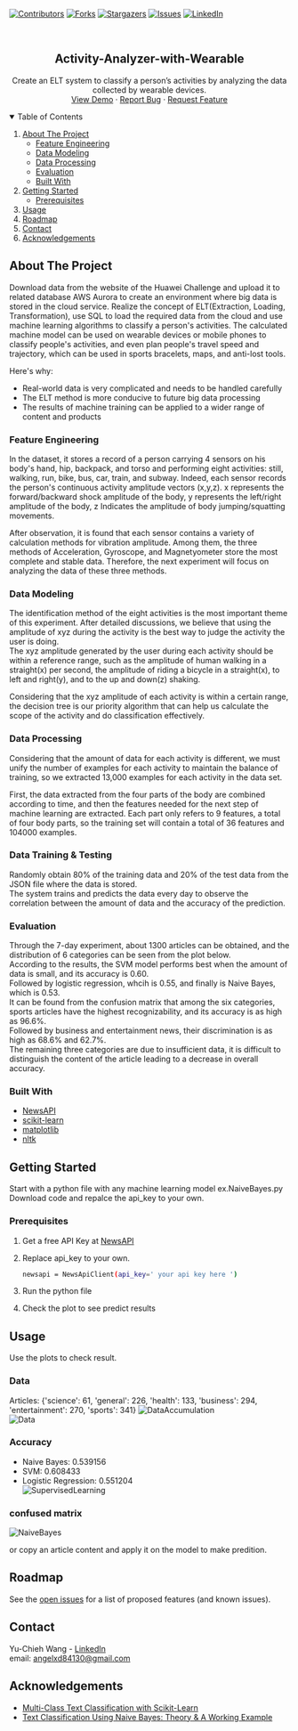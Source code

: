 
[![Contributors][contributors-shield]][contributors-url]
[![Forks][forks-shield]][forks-url]
[![Stargazers][stars-shield]][stars-url]
[![Issues][issues-shield]][issues-url]
[![LinkedIn][linkedin-shield]][linkedin-url]



<!-- PROJECT LOGO -->
<br />
<p align="center">

  <h2 align="center">Activity-Analyzer-with-Wearable</h2>

  <p align="center">
    Create an ELT system to classify a person’s activities by analyzing the data collected by wearable devices.
    <br />
    <a href="https://github.com/angelxd84130/Activity-Analyzer-with-Wearable/blob/master/NewsClassification_Demo.pdf">View Demo</a>
    ·
    <a href="https://github.com/angelxd84130/Activity-Analyzer-with-Wearable/issues">Report Bug</a>
    ·
    <a href="https://github.com/angelxd84130/Activity-Analyzer-with-Wearable/issues">Request Feature</a>
  </p>
</p>



<!-- TABLE OF CONTENTS -->
<details open="open">
  <summary>Table of Contents</summary>
  <ol>
    <li>
      <a href="#about-the-project">About The Project</a>
      <ul>
        <li><a href="#data-mining">Feature Engineering</a></li>
        <li><a href="#data-preprocessing">Data Modeling</a></li>
        <li><a href="#data-modeling">Data Processing</a></li>
        <li><a href="#evaluation">Evaluation</a></li>
        <li><a href="#built-with">Built With</a></li>
      </ul>
    </li>
    <li>
      <a href="#getting-started">Getting Started</a>
      <ul>
        <li><a href="#prerequisites">Prerequisites</a></li>
      </ul>
    </li>
    <li><a href="#usage">Usage</a></li>
    <li><a href="#roadmap">Roadmap</a></li>
    <li><a href="#contact">Contact</a></li>
    <li><a href="#acknowledgements">Acknowledgements</a></li>
  </ol>
</details>



<!-- ABOUT THE PROJECT -->
## About The Project
  
Download data from the website of the Huawei Challenge and upload it to related database AWS Aurora to create an environment where big data is stored in the cloud service. 
Realize the concept of ELT(Extraction, Loading, Transformation), use SQL to load the required data from the cloud and use machine learning algorithms to classify a person's activities. 
The calculated machine model can be used on wearable devices or mobile phones to classify people's activities, and even plan people's travel speed and trajectory, which can be used in sports bracelets, maps, and anti-lost tools.

Here's why:
* Real-world data is very complicated and needs to be handled carefully
* The ELT method is more conducive to future big data processing
* The results of machine training can be applied to a wider range of content and products

### Feature Engineering  
In the dataset, it stores a record of a person carrying 4 sensors on his body's hand, hip, backpack, and torso and performing eight activities: still, 
walking, run, bike, bus, car, train, and subway. Indeed, each sensor records the person's continuous activity amplitude vectors (x,y,z). 
x represents the forward/backward shock amplitude of the body, y represents the left/right amplitude of the body, z Indicates the amplitude of body jumping/squatting movements.   

After observation, it is found that each sensor contains a variety of calculation methods for vibration amplitude. 
Among them, the three methods of Acceleration, Gyroscope, and Magnetyometer store the most complete and stable data. 
Therefore, the next experiment will focus on analyzing the data of these three methods.  

### Data Modeling  
The identification method of the eight activities is the most important theme of this experiment. 
After detailed discussions, we believe that using the amplitude of xyz during the activity is the best way to judge the activity the user is doing.   
The xyz amplitude generated by the user during each activity should be within a reference range, 
such as the amplitude of human walking in a straight(x) per second, the amplitude of riding a bicycle in a straight(x), to left and right(y), and to the up and down(z) shaking.  
  
Considering that the xyz amplitude of each activity is within a certain range, the decision tree is our priority algorithm that can help us calculate the scope of the activity and do classification effectively. 

### Data Processing  
Considering that the amount of data for each activity is different, we must unify the number of examples for each activity to maintain the balance of training, 
so we extracted 13,000 examples for each activity in the data set.  
  
First, the data extracted from the four parts of the body are combined according to time, 
and then the features needed for the next step of machine learning are extracted. Each part only refers to 9 features, 
a total of four body parts, so the training set will contain a total of 36 features and 104000 examples.  

### Data Training & Testing  
Randomly obtain 80% of the training data and 20% of the test data from the JSON file where the data is stored.  
The system trains and predicts the data every day to observe the correlation between the amount of data and the accuracy of the prediction.  

### Evaluation
Through the 7-day experiment, about 1300 articles can be obtained, and the distribution of 6 categories can be seen from the plot below.   
According to the results, the SVM model performs best when the amount of data is small, and its accuracy is 0.60.   
Followed by logistic regression, whcih is 0.55, and finally is Naive Bayes, which is 0.53.   
It can be found from the confusion matrix that among the six categories, sports articles have the highest recognizability, and its accuracy is as high as 96.6%.  
Followed by business and entertainment news, their discrimination is as high as 68.6% and 62.7%.   
The remaining three categories are due to insufficient data, it is difficult to distinguish the content of the article leading to a decrease in overall accuracy.

  

### Built With

* [NewsAPI](https://newsapi.org/docs/client-libraries/python)
* [scikit-learn](https://scikit-learn.org/stable/#)
* [matplotlib](https://matplotlib.org/)
* [nltk](https://www.nltk.org/)



<!-- GETTING STARTED -->
## Getting Started

Start with a python file with any machine learning model ex.NaiveBayes.py  
Download code and repalce the api_key to your own.

### Prerequisites


1. Get a free API Key at [NewsAPI](https://newsapi.org/docs/client-libraries/python)
2. Replace api_key to your own.
   ```sh
   newsapi = NewsApiClient(api_key=' your api key here ')
   ```
3. Run the python file
   
4. Check the plot to see predict results



<!-- USAGE EXAMPLES -->
## Usage

Use the plots to check result.  
### Data 
Articles: {'science': 61, 'general': 226, 'health': 133, 'business': 294, 'entertainment': 270, 'sports': 341}
![DataAccumulation][product-screenshot0]  
![Data][product-screenshot1]  
 
### Accuracy
- Naive Bayes: 0.539156
- SVM: 0.608433
- Logistic Regression: 0.551204  
![SupervisedLearning][product-screenshot2]  

### confused matrix 
![NaiveBayes][product-screenshot3]  

or copy an article content and apply it on the model to make predition.



<!-- ROADMAP -->
## Roadmap

See the [open issues](https://github.com/othneildrew/Best-README-Template/issues) for a list of proposed features (and known issues).


<!-- CONTACT -->
## Contact

Yu-Chieh Wang - [LinkedIn](https://www.linkedin.com/in/yu-chieh-wang/)  
email: angelxd84130@gmail.com


<!-- ACKNOWLEDGEMENTS -->
## Acknowledgements
* [Multi-Class Text Classification with Scikit-Learn](https://towardsdatascience.com/multi-class-text-classification-with-scikit-learn-12f1e60e0a9f)
* [Text Classification Using Naive Bayes: Theory & A Working Example](https://towardsdatascience.com/text-classification-using-naive-bayes-theory-a-working-example-2ef4b7eb7d5a)





<!-- MARKDOWN LINKS & IMAGES -->
<!-- https://www.markdownguide.org/basic-syntax/#reference-style-links -->
[contributors-shield]: https://img.shields.io/github/contributors/angelxd84130/Activity-Analyzer-with-Wearable.svg?style=for-the-badge
[contributors-url]: https://github.com/angelxd84130/Activity-Analyzer-with-Wearable/graphs/contributors
[forks-shield]: https://img.shields.io/github/forks/angelxd84130/Activity-Analyzer-with-Wearable.svg?style=for-the-badge
[forks-url]: https://github.com/angelxd84130/Activity-Analyzer-with-Wearable/network/members
[stars-shield]: https://img.shields.io/github/stars/angelxd84130/Activity-Analyzer-with-Wearable.svg?style=for-the-badge
[stars-url]: https://github.com/angelxd84130/Activity-Analyzer-with-Wearable/stargazers
[issues-shield]: https://img.shields.io/github/issues/angelxd84130/Activity-Analyzer-with-Wearable.svg?style=for-the-badge
[issues-url]: https://github.com/angelxd84130/Activity-Analyzer-with-Wearable/issues
[license-shield]: https://img.shields.io/github/license/angelxd84130/Activity-Analyzer-with-Wearable.svg?style=for-the-badge
[license-url]: https://github.com/angelxd84130/Activity-Analyzer-with-Wearable/blob/master/LICENSE.txt
[linkedin-shield]: https://img.shields.io/badge/-LinkedIn-black.svg?style=for-the-badge&logo=linkedin&colorB=555
[linkedin-url]: https://www.linkedin.com/in/yu-chieh-wang/
[product-screenshot0]: DataAccumulation.png
[product-screenshot1]: PieChart.png
[product-screenshot2]: SupervisedLearning.png
[product-screenshot3]: NaiveBayes.png
